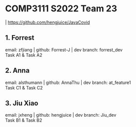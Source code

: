 # COMP3111 S2022 Team 23
| <a>https://github.com/hengjuice/JavaCovid</a>
## 1. Forrest
email: zfjiang | github: Forrest-J | dev branch: forrest_dev </br> Task A1 & Task A2

## 2. Anna
email: alsthumann | github: AnnaThu | dev branch: at_feature1 </br> Task C1 & Task C2
## 3. Jiu Xiao
email: jxheng | github: hengjuice | dev branch: Jiu_dev </br> Task B1 & Task B2